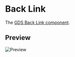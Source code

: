 Back Link
=========

The [GDS Back Link component].


Preview
-------

![Preview][Preview]


[GDS Back Link component]: https://design-system.service.gov.uk/components/back-link/
[Preview]: ../../__image_snapshots__/storyshots-itest-ts-image-storyshots-components-back-link-standard-1-snap.png
